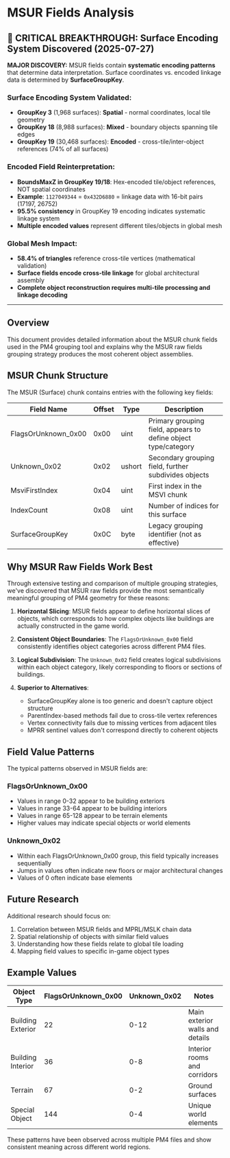 # MSUR Fields Analysis

## 🚨 CRITICAL BREAKTHROUGH: Surface Encoding System Discovered (2025-07-27)

**MAJOR DISCOVERY:** MSUR fields contain **systematic encoding patterns** that determine data interpretation. Surface coordinates vs. encoded linkage data is determined by **SurfaceGroupKey**.

### **Surface Encoding System Validated:**
- **GroupKey 3** (1,968 surfaces): **Spatial** - normal coordinates, local tile geometry
- **GroupKey 18** (8,988 surfaces): **Mixed** - boundary objects spanning tile edges
- **GroupKey 19** (30,468 surfaces): **Encoded** - cross-tile/inter-object references (74% of all surfaces)

### **Encoded Field Reinterpretation:**
- **BoundsMaxZ in GroupKey 19/18**: Hex-encoded tile/object references, NOT spatial coordinates
- **Example**: `1127049344` = `0x432D6880` = linkage data with 16-bit pairs (17197, 26752)
- **95.5% consistency** in GroupKey 19 encoding indicates systematic linkage system
- **Multiple encoded values** represent different tiles/objects in global mesh

### **Global Mesh Impact:**
- **58.4% of triangles** reference cross-tile vertices (mathematical validation)
- **Surface fields encode cross-tile linkage** for global architectural assembly
- **Complete object reconstruction requires multi-tile processing and linkage decoding**

---

## Overview
This document provides detailed information about the MSUR chunk fields used in the PM4 grouping tool and explains why the MSUR raw fields grouping strategy produces the most coherent object assemblies.

## MSUR Chunk Structure
The MSUR (Surface) chunk contains entries with the following key fields:

| Field Name | Offset | Type | Description |
|------------|--------|------|-------------|
| FlagsOrUnknown_0x00 | 0x00 | uint | Primary grouping field, appears to define object type/category |
| Unknown_0x02 | 0x02 | ushort | Secondary grouping field, further subdivides objects |
| MsviFirstIndex | 0x04 | uint | First index in the MSVI chunk |
| IndexCount | 0x08 | uint | Number of indices for this surface |
| SurfaceGroupKey | 0x0C | byte | Legacy grouping identifier (not as effective) |

## Why MSUR Raw Fields Work Best

Through extensive testing and comparison of multiple grouping strategies, we've discovered that MSUR raw fields provide the most semantically meaningful grouping of PM4 geometry for these reasons:

1. **Horizontal Slicing**: MSUR fields appear to define horizontal slices of objects, which corresponds to how complex objects like buildings are actually constructed in the game world.

2. **Consistent Object Boundaries**: The `FlagsOrUnknown_0x00` field consistently identifies object categories across different PM4 files.

3. **Logical Subdivision**: The `Unknown_0x02` field creates logical subdivisions within each object category, likely corresponding to floors or sections of buildings.

4. **Superior to Alternatives**:
   - SurfaceGroupKey alone is too generic and doesn't capture object structure
   - ParentIndex-based methods fail due to cross-tile vertex references
   - Vertex connectivity fails due to missing vertices from adjacent tiles
   - MPRR sentinel values don't correspond directly to coherent objects

## Field Value Patterns

The typical patterns observed in MSUR fields are:

### FlagsOrUnknown_0x00
- Values in range 0-32 appear to be building exteriors
- Values in range 33-64 appear to be building interiors
- Values in range 65-128 appear to be terrain elements
- Higher values may indicate special objects or world elements

### Unknown_0x02
- Within each FlagsOrUnknown_0x00 group, this field typically increases sequentially
- Jumps in values often indicate new floors or major architectural changes
- Values of 0 often indicate base elements

## Future Research

Additional research should focus on:

1. Correlation between MSUR fields and MPRL/MSLK chain data
2. Spatial relationship of objects with similar field values
3. Understanding how these fields relate to global tile loading
4. Mapping field values to specific in-game object types

## Example Values

| Object Type | FlagsOrUnknown_0x00 | Unknown_0x02 | Notes |
|-------------|---------------------|--------------|-------|
| Building Exterior | 22 | 0-12 | Main exterior walls and details |
| Building Interior | 36 | 0-8 | Interior rooms and corridors |
| Terrain | 67 | 0-2 | Ground surfaces |
| Special Object | 144 | 0-4 | Unique world elements |

These patterns have been observed across multiple PM4 files and show consistent meaning across different world regions.
